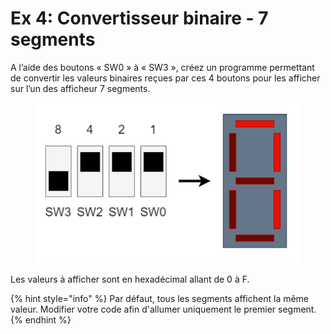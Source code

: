 # Ex 4: Convertisseur binaire - 7 segments

A l’aide des boutons « SW0 » à « SW3 », créez un programme permettant de convertir les valeurs binaires reçues par ces 4 boutons pour les afficher sur l’un des afficheur 7 segments.

<figure><img src="../.gitbook/assets/convertisseur_7seg.PNG" alt=""><figcaption></figcaption></figure>

Les valeurs à afficher sont en hexadécimal allant de 0 à F.

{% hint style="info" %}
Par défaut, tous les segments affichent la même valeur. Modifier votre code afin d'allumer uniquement le premier segment.
{% endhint %}



